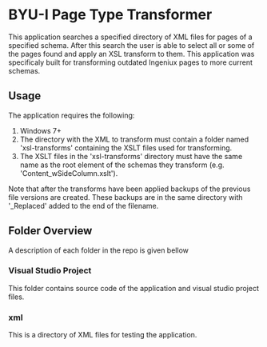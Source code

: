 # BYU-I Page Type Transformer
This application searches a specified directory of XML files for pages of a specified schema. After this search the user is able to select all or some of the pages found and apply an XSL transform to them. This application was specificaly built for transforming outdated Ingeniux pages to more current schemas.

## Usage
The application requires the following:

1. Windows 7+
2. The directory with the XML to transform must contain a folder named 'xsl-transforms' containing the XSLT files used for transforming.
3. The XSLT files in the 'xsl-transforms' directory must have the same name as the root element of the schemas they transform (e.g. 'Content_wSideColumn.xslt').

Note that after the transforms have been applied backups of the previous file versions are created. These backups are in the same directory with '_Replaced' added to the end of the filename.

## Folder Overview
A description of each folder in the repo is given bellow

### Visual Studio Project
This folder contains source code of the application and visual studio project files.

### xml
This is a directory of XML files for testing the application.


